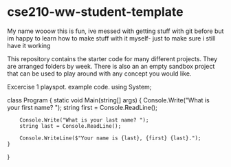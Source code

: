 # cse210-ww-student-template
My name wooow this is fun, ive messed with getting stuff with git before but im happy to learn how to make stuff with it myself- just to make sure i still have it working


This repository contains the starter code for many different projects. They are arranged folders by week. There is also an an empty sandbox project that can be used to play around with any concept you would like.

Excercise 1 playspot.
example code.
using System;

class Program
{
    static void Main(string[] args)
    {
        Console.Write("What is your first name? ");
        string first = Console.ReadLine();

        Console.Write("What is your last name? ");
        string last = Console.ReadLine();

        Console.WriteLine($"Your name is {last}, {first} {last}.");
    }
}